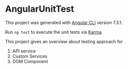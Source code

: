 # AngularUnitTest

This project was generated with [Angular CLI](https://github.com/angular/angular-cli) version 7.3.1.

Run `ng test` to execute the unit tests via [Karma](https://karma-runner.github.io).

This project gives an overview about testing approach for

1) API service 
2) Custom Services 
3) DOM Component 





